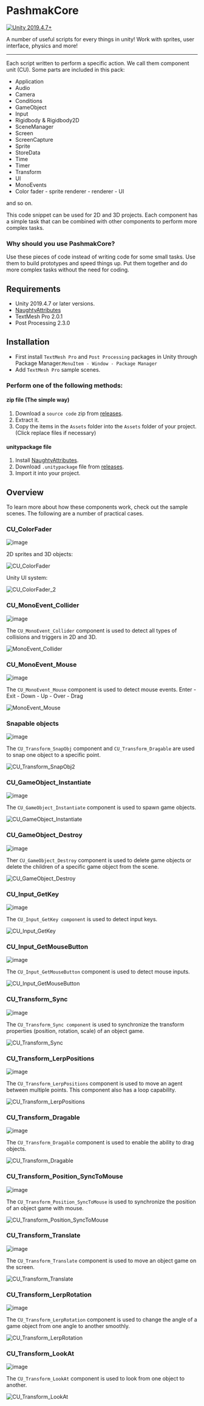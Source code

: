 # PashmakCore
[![Unity 2019.4.7+](https://img.shields.io/badge/unity-2019.4.7%2B-blue.svg)](https://unity3d.com/get-unity/download)

A number of useful scripts for every things in unity!
Work with sprites, user interface, physics and more!
____________
Each script written to perform a specific action.
We call them component unit (CU).
Some parts are included in this pack:
  * Application
  * Audio
  * Camera
  * Conditions
  * GameObject
  * Input
  * Rigidbody & Rigidbody2D
  * SceneManager
  * Screen
  * ScreenCapture
  * Sprite
  * StoreData
  * Time
  * Timer
  * Transform
  * UI
  * MonoEvents
  * Color fader - sprite renderer - renderer - UI
  
  and so on.

This code snippet can be used for 2D and 3D projects.
Each component has a simple task that can be combined with other components to perform more complex tasks.

### Why should you use PashmakCore?

Use these pieces of code instead of writing code for some small tasks. Use them to build prototypes and speed things up.
Put them together and do more complex tasks without the need for coding.

## Requirements
* Unity 2019.4.7 or later versions.
* [NaughtyAttributes](https://github.com/dbrizov/NaughtyAttributes)
* TextMesh Pro 2.0.1
* Post Processing 2.3.0

## Installation
* First install `TextMesh Pro` and `Post Processing` packages in Unity through Package Manager.`MenuItem - Window - Package Manager`
* Add `TextMesh Pro` sample scenes.

### Perform one of the following methods:
#### zip file (The simple way)
1. Download a `source code` zip from [releases](https://github.com/mohammadroohian/PashmakCore/releases).
2. Extract it.
3. Copy the items in the `Assets` folder into the `Assets` folder of your project. (Click replace files if necessary)

#### unitypackage file
1. Install [NaughtyAttributes](https://github.com/dbrizov/NaughtyAttributes#installation).
2. Download `.unitypackage` file from [releases](https://github.com/mohammadroohian/PashmakCore/releases).
3. Import it into your project.

## Overview
To learn more about how these components work, check out the sample scenes.
The following are a number of practical cases.

### CU_ColorFader

![image](https://user-images.githubusercontent.com/80090999/112787349-8e68cd00-906d-11eb-8a94-6077ff5edf13.png)

2D sprites and 3D objects:

![CU_ColorFader](https://user-images.githubusercontent.com/80090999/112787603-1f3fa880-906e-11eb-8301-cfa3e79fd579.gif)

Unity UI system:

![CU_ColorFader_2](https://user-images.githubusercontent.com/80090999/112787894-db00d800-906e-11eb-8a32-fd14e8ae43d7.gif)

### CU_MonoEvent_Collider

![image](https://user-images.githubusercontent.com/80090999/112798795-ab5bcb00-9082-11eb-836e-2300284e4178.png)

The `CU_MonoEvent_Collider` component is used to detect all types of collisions and triggers in 2D and 3D.

![MonoEvent_Collider](https://user-images.githubusercontent.com/80090999/112799285-66846400-9083-11eb-9fae-aa22b716cfcc.gif)

### CU_MonoEvent_Mouse

![image](https://user-images.githubusercontent.com/80090999/112799912-35f0fa00-9084-11eb-8131-02e9605eac08.png)

The `CU_MonoEvent_Mouse` component is used to detect mouse events. 
Enter - Exit - Down - Up - Over - Drag

![MonoEvent_Mouse](https://user-images.githubusercontent.com/80090999/112799979-4dc87e00-9084-11eb-930e-52f59180bead.gif)

### Snapable objects

![image](https://user-images.githubusercontent.com/80090999/112800692-3a69e280-9085-11eb-887c-977251a05d74.png)

The `CU_Transform_SnapObj` component and `CU_Transform_Dragable` are used to snap one object to a specific point.

![CU_Transform_SnapObj2](https://user-images.githubusercontent.com/80090999/112801875-aac53380-9086-11eb-941d-b69b61675e04.gif)

### CU_GameObject_Instantiate

![image](https://user-images.githubusercontent.com/80090999/112802162-1909f600-9087-11eb-99d6-199a1a1f3156.png)

The `CU_GameObject_Instantiate` component is used to spawn game objects.

![CU_GameObject_Instantiate ](https://user-images.githubusercontent.com/80090999/112802558-8e75c680-9087-11eb-979a-539d6308f361.gif)

### CU_GameObject_Destroy

![image](https://user-images.githubusercontent.com/80090999/112802753-ced54480-9087-11eb-812d-00c256be8523.png)

Ther `CU_GameObject_Destroy` component is used to delete game objects or delete the children of a specific  game object  from the scene.

![CU_GameObject_Destroy](https://user-images.githubusercontent.com/80090999/112803011-1b208480-9088-11eb-9ade-88fa2ef126e2.gif)

### CU_Input_GetKey

![image](https://user-images.githubusercontent.com/80090999/112806128-b49d6580-908b-11eb-9c05-e7c8646ae641.png)

The `CU_Input_GetKey component` is used to detect input keys.

![CU_Input_GetKey](https://user-images.githubusercontent.com/80090999/112806299-df87b980-908b-11eb-8f2f-116d2efe9894.gif)

### CU_Input_GetMouseButton

![image](https://user-images.githubusercontent.com/80090999/112806678-4ad18b80-908c-11eb-9da7-f1fc27813b92.png)

The `CU_Input_GetMouseButton` component is used to detect mouse inputs.

![CU_Input_GetMouseButton](https://user-images.githubusercontent.com/80090999/112806695-50c76c80-908c-11eb-894c-fbe92535f9c2.gif)

### CU_Transform_Sync

![image](https://user-images.githubusercontent.com/80090999/112806946-9421db00-908c-11eb-8004-d49b70753f7f.png)

The `CU_Transform_Sync component` is used to synchronize the transform properties (position, rotation, scale) of an object game.

![CU_Transform_Sync](https://user-images.githubusercontent.com/80090999/112807139-d0edd200-908c-11eb-99f8-74165f7a81e7.gif)

### CU_Transform_LerpPositions

![image](https://user-images.githubusercontent.com/80090999/112807353-0abed880-908d-11eb-9cca-6336465314fa.png)

The `CU_Transform_LerpPositions` component is used to move an agent between multiple points. This component also has a loop capability.

![CU_Transform_LerpPositions](https://user-images.githubusercontent.com/80090999/112807618-5a050900-908d-11eb-82ea-cdd32f7781b6.gif)

### CU_Transform_Dragable

![image](https://user-images.githubusercontent.com/80090999/112807819-90db1f00-908d-11eb-8f0e-a242922fd83c.png)

The `CU_Transform_Dragable` component is used to enable the ability to drag objects.

![CU_Transform_Dragable](https://user-images.githubusercontent.com/80090999/112807988-c253ea80-908d-11eb-9a79-cffe41a0485c.gif)

### CU_Transform_Position_SyncToMouse

![image](https://user-images.githubusercontent.com/80090999/112808100-e283a980-908d-11eb-870b-27e2565f8f78.png)

The `CU_Transform_Position_SyncToMouse` is used to synchronize the position of an object game with mouse.

![CU_Transform_Position_SyncToMouse](https://user-images.githubusercontent.com/80090999/112808320-1bbc1980-908e-11eb-96f3-113f592f4d17.gif)

### CU_Transform_Translate

![image](https://user-images.githubusercontent.com/80090999/112808569-5b830100-908e-11eb-9e89-4fb8ffa981b7.png)

The `CU_Transform_Translate` component is used to move an object game on the screen.

![CU_Transform_Translate](https://user-images.githubusercontent.com/80090999/112808778-96853480-908e-11eb-9718-df53643db8f0.gif)

### CU_Transform_LerpRotation

![image](https://user-images.githubusercontent.com/80090999/112808943-c16f8880-908e-11eb-8f62-59cfeb55be86.png)

The `CU_Transform_LerpRotation` component is used to change the angle of a game object from one angle to another smoothly.

![CU_Transform_LerpRotation](https://user-images.githubusercontent.com/80090999/112809176-fbd92580-908e-11eb-9e2f-e9eaa59e2a74.gif)

### CU_Transform_LookAt

![image](https://user-images.githubusercontent.com/80090999/112809720-89b51080-908f-11eb-957f-9d2d08619e8b.png)

The `CU_Transform_LookAt` component is used to look from one object to another.

![CU_Transform_LookAt](https://user-images.githubusercontent.com/80090999/112809757-98032c80-908f-11eb-8599-f12e2005a0e3.gif)

